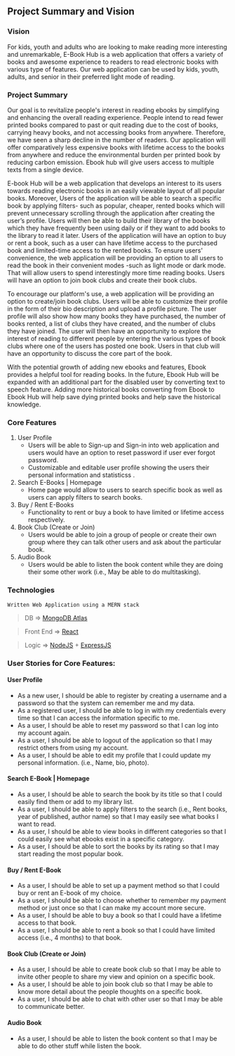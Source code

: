 ## Project Summary and Vision

### Vision

For kids, youth and adults who are looking to make reading more interesting and unremarkable, E-Book Hub is a web application that offers a variety of books and awesome experience to readers to read electronic books with various type of features. Our web application can be used by kids, youth, adults, and senior in their preferred light mode of reading.

### Project Summary

Our goal is to revitalize people's interest in reading ebooks by simplifying and enhancing the overall reading experience. People intend to read fewer printed books compared to past or quit reading due to the cost of books, carrying heavy books, and not accessing books from anywhere. Therefore, we have seen a sharp decline in the number of readers. Our application will offer comparatively less expensive books with lifetime access to the books from anywhere and reduce the environmental burden per printed book by reducing carbon emission. Ebook hub will give users access to multiple texts from a single device.

E-book Hub will be a web application that develops an interest to its users towards reading electronic books in an easily viewable layout of all popular books. Moreover, Users of the application will be able to search a specific book by applying filters- such as popular, cheaper, rented books which will prevent unnecessary scrolling through the application after creating the user’s profile. Users will then be able to build their library of the books which they have frequently been using daily or if they want to add books to the library to read it later. Users of the application will have an option to buy or rent a book, such as a user can have lifetime access to the purchased book and limited-time access to the rented books. To ensure users' convenience, the web application will be providing an option to all users to read the book in their convenient modes -such as light mode or dark mode. That will allow users to spend interestingly more time reading books. Users will have an option to join book clubs and create their book clubs.

To encourage our platform's use, a web application will be providing an option to create/join book clubs. Users will be able to customize their profile in the form of their bio description and upload a profile picture. The user profile will also show how many books they have purchased, the number of books rented, a list of clubs they have created, and the number of clubs they have joined. The user will then have an opportunity to explore the interest of reading to different people by entering the various types of book clubs where one of the users has posted one book. Users in that club will have an opportunity to discuss the core part of the book.

With the potential growth of adding new ebooks and features, Ebook provides a helpful tool for reading books. In the future, Ebook Hub will be expanded with an additional part for the disabled user by converting text to speech feature. Adding more historical books converting from Ebook to Ebook Hub will help save dying printed books and help save the historical knowledge.

### Core Features

1. User Profile
   - Users will be able to Sign-up and Sign-in into web application and users would have an option to reset password if user ever forgot password.
   - Customizable and editable user profile showing the users their personal information and statisticss .
2. Search E-Books | Homepage
   - Home page would allow to users to search specific book as well as users can apply filters to search books.
3. Buy / Rent E-Books
   - Functionality to rent or buy a book to have limited or lifetime access respectively.
4. Book Club (Create or Join)
   - Users would be able to join a group of people or create their own group where they can talk other users and ask about the particular book.
5. Audio Book 
   - Users would be able to listen the book content while they are doing their some other work (i.e., May be able to do multitasking).
### Technologies

    Written Web Application using a MERN stack

> DB => [MongoDB Atlas](https://www.mongodb.com/atlas/database)

> Front End => [React](https://reactjs.org/)

> Logic => [NodeJS](https://nodejs.org/en/) + [ExpressJS](https://expressjs.com/)

### User Stories for Core Features:

#### User Profile

- As a new user, I should be able to register by creating a username and a password so that the system can remember me and my data.
- As a registered user, I should be able to log in with my credentials every time so that I can access the information specific to me.
- As a user, I should be able to reset my password so that I can log into my account again.
- As a user, I should be able to logout of the application so that I may restrict others from using my account.
- As a user, I should be able to edit my profile that I could update my personal information. (i.e., Name, bio, photo).

#### Search E-Book | Homepage

- As a user, I should be able to search the book by its title so that I could easily find them or add to my library list.
- As a user, I should be able to apply filters to the search (i.e., Rent books, year of published, author name) so that I may easily see what books I want to read.
- As a user, I should be able to view books in different categories so that I could easily see what ebooks exist in a specific category.
- As a user, I should be able to sort the books by its rating so that I may start reading the most popular book.

#### Buy / Rent E-Book

- As a user, I should be able to set up a payment method so that I could buy or rent an E-book of my choice.
- As a user, I should be able to choose whether to remember my payment method or just once so that I can make my account more secure.
- As a user, I should be able to buy a book so that I could have a lifetime access to that book.
- As a user, I should be able to rent a book so that I could have limited access (i.e., 4 months) to that book.

#### Book Club (Create or Join)

- As a user, I should be able to create book club so that I may be able to invite other people to share my view and opinion on a specific book.
- As a user, I should be able to join book club so that I may be able to know more detail about the people thoughts on a specific book.
- As a user, I should be able to chat with other user so that I may be able to communicate better.

#### Audio Book
- As a user, I should be able to listen the book content so that I may be able to do other stuff while listen the book.
